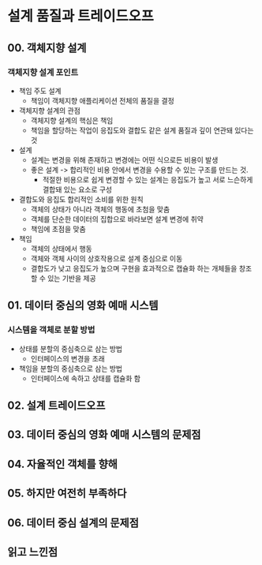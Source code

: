 # 설계 품질과 트레이드오프
## 00. 객체지향 설계
### 객체지향 설계 포인트
- 책임 주도 설계
  - 책임이 객체지향 애플리케이션 전체의 품질을 결정
- 객체지향 설계의 관점
  - 객체지향 설계의 핵심은 책임
  - 책임을 할당하는 작업이 응집도와 결합도 같은 설계 품질과 깊이 연관돼 있다는 것
- 설계
  - 설계는 변경을 위해 존재하고 변경에는 어떤 식으로든 비용이 발생
  - 좋은 설계 -> 합리적인 비용 안에서 변경을 수용할 수 있는 구조를 만드는 것.
    - 적절한 비용으로 쉽게 변경할 수 있는 설계는 응집도가 높고 서로 느슨하게 결합돼 있는 요소로 구성
- 결합도와 응집도 합리적인 소비를 위한 원칙
  - 객체의 상태가 아니라 객체의 행동에 초첨을 맞춤
  - 객체를 단순한 데이터의 집합으로 바라보면 설계 변경에 취약
  - 책임에 초점을 맞춤
- 책임
  - 객체의 상태에서 행동
  - 객체와 객체 사이의 상호작용으로 설계 중심으로 이동
  - 결합도가 낮고 응집도가 높으며 구현을 효과적으로 캡슐화 하는 개체들을 창조할 수 있는 기반을 제공
## 01. 데이터 중심의 영화 예매 시스템
### 시스템을 객체로 분할 방법
- 상태를 분할의 중심축으로 삼는 방법
  - 인터페이스의 변경을 초래
- 책임을 분할의 중심축으로 삼는 방법
  - 인터페이스에 속하고 상태를 캡슐화 함


## 02. 설계 트레이드오프
###

## 03. 데이터 중심의 영화 예매 시스템의 문제점
###

## 04. 자율적인 객체를 향해
###

## 05. 하지만 여전히 부족하다
###

## 06. 데이터 중심 설계의 문제점
###

## 읽고 느낀점

